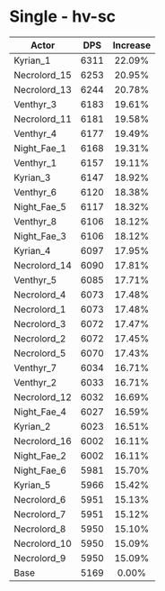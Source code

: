 # Single - hv-sc
| Actor | DPS | Increase |
|---|:---:|:---:|
|Kyrian_1|6311|22.09%|
|Necrolord_15|6253|20.95%|
|Necrolord_13|6244|20.78%|
|Venthyr_3|6183|19.61%|
|Necrolord_11|6181|19.58%|
|Venthyr_4|6177|19.49%|
|Night_Fae_1|6168|19.31%|
|Venthyr_1|6157|19.11%|
|Kyrian_3|6147|18.92%|
|Venthyr_6|6120|18.38%|
|Night_Fae_5|6117|18.32%|
|Venthyr_8|6106|18.12%|
|Night_Fae_3|6106|18.12%|
|Kyrian_4|6097|17.95%|
|Necrolord_14|6090|17.81%|
|Venthyr_5|6085|17.71%|
|Necrolord_4|6073|17.48%|
|Necrolord_1|6073|17.48%|
|Necrolord_3|6072|17.47%|
|Necrolord_2|6072|17.45%|
|Necrolord_5|6070|17.43%|
|Venthyr_7|6034|16.71%|
|Venthyr_2|6033|16.71%|
|Necrolord_12|6032|16.69%|
|Night_Fae_4|6027|16.59%|
|Kyrian_2|6023|16.51%|
|Necrolord_16|6002|16.11%|
|Night_Fae_2|6002|16.11%|
|Night_Fae_6|5981|15.70%|
|Kyrian_5|5966|15.42%|
|Necrolord_6|5951|15.13%|
|Necrolord_7|5951|15.12%|
|Necrolord_8|5950|15.10%|
|Necrolord_10|5950|15.09%|
|Necrolord_9|5950|15.09%|
|Base|5169|0.00%|
